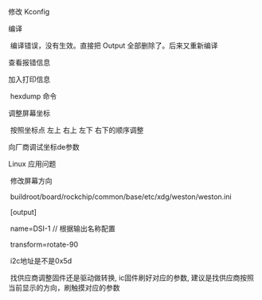  修改 Kconfig



 编译		

​	编译错误，没有生效。直接把 Output 全部删除了。后来又重新编译



查看报错信息



 加入打印信息

​	hexdump 命令



调整屏幕坐标

​	按照坐标点 左上 右上 左下 右下的顺序调整



向厂商调试坐标de参数



Linux 应用问题

​	修改屏幕方向

​	buildroot/board/rockchip/common/base/etc/xdg/weston/weston.ini

​	[output]

​	name=DSI-1 // 根据输出名称配置

​	transform=rotate-90

​	i2c地址是不是0x5d 

​	找供应商调整固件还是驱动做转换, ic固件刷好对应的参数, 建议是找供应商按照当前显示的方向，刷触摸对应的参数






